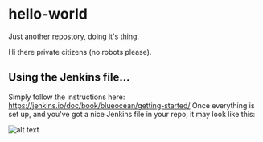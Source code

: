 # hello-world
Just another repostory, doing it's thing.

Hi there private citizens (no robots please).

## Using the Jenkins file...
 Simply follow the instructions here: https://jenkins.io/doc/book/blueocean/getting-started/
 Once everything is set up, and you've got a nice Jenkins file in your repo, it may look like this:
 
![alt text](./icon48.png "Logo Title Text 1")
